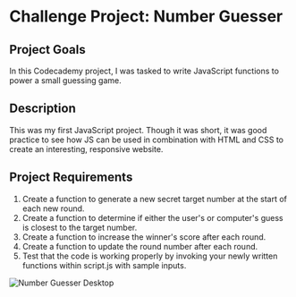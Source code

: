 # Challenge Project: Number Guesser

## Project Goals 
In this Codecademy project, I was tasked to write JavaScript functions to power a small guessing game.

## Description
This was my first JavaScript project. Though it was short, it was good practice to see how JS can be used in combination with HTML and CSS to create an interesting, responsive website.

## Project Requirements
1. Create a function to generate a new secret target number at the start of each new round.
2. Create a function to determine if either the user's or computer's guess is closest to the target number.
3. Create a function to increase the winner's score after each round.
4. Create a function to update the round number after each round.
5. Test that the code is working properly by invoking your newly written functions within script.js with sample inputs.

![Number Guesser Desktop](https://github.com/maddielingad/NumberGuesser/assets/96184579/4e303090-07b3-4b53-a5a1-1d9eec050c2e)

